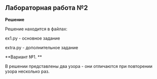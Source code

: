 ## Лабораторная работа №2

**Решение**

Решение находится в файлах:

ex1.py - основное задание

extra.py - дополнительное задание

**Вариант №1. **

В решении представлены два узора - они отличаются при повторении узора несколько раз.
